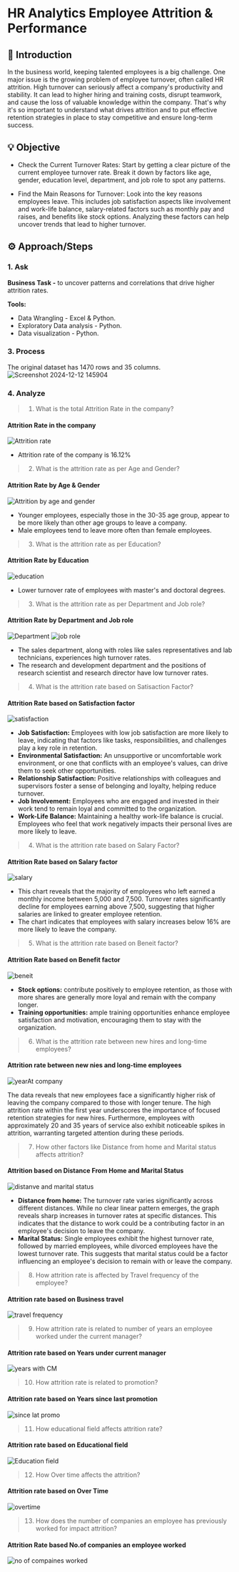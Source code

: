 # HR Analytics Employee Attrition & Performance

## 📝 Introduction 
In the business world, keeping talented employees is a big challenge. One major issue is the growing problem of employee turnover, often called HR attrition. High turnover can seriously affect a company's productivity and stability. It can lead to higher hiring and training costs, disrupt teamwork, and cause the loss of valuable knowledge within the company. That's why it's so important to understand what drives attrition and to put effective retention strategies in place to stay competitive and ensure long-term success.

## 💡 Objective
- Check the Current Turnover Rates: Start by getting a clear picture of the current employee turnover rate. Break it down by factors like age, gender, education level, department, and job role to spot any patterns.

- Find the Main Reasons for Turnover: Look into the key reasons employees leave. This includes job satisfaction aspects like involvement and work-life balance, salary-related factors such as monthly pay and raises, and benefits like stock options. Analyzing these factors can help uncover trends that lead to higher turnover.

## ⚙ Approach/Steps
### 1. Ask
**Business Task -** to uncover patterns and correlations that drive higher attrition rates.

**Tools:** <br>
- Data Wrangling - Excel & Python.
- Exploratory Data analysis - Python.
- Data visualization - Python.

### 3. Process
The original dataset has 1470 rows and 35 columns.<br>
![Screenshot 2024-12-12 145904](https://github.com/user-attachments/assets/b750501f-3e19-45a4-8e3f-a89b35b6ea8d)

### 4. Analyze
> 1. What is the total Attrition Rate in the company?
#### Attrition Rate in the company
![Attrition rate](https://github.com/user-attachments/assets/9b057f62-10cc-456b-832c-b1fec9600506)

- Attrition rate of the company is 16.12%

> 2. What is the attrition rate as per Age and Gender?
#### Attrition Rate by Age & Gender
![Attrition by age and gender](https://github.com/user-attachments/assets/d383ecef-c8e6-4a18-bf1d-6207de02319f)

- Younger employees, especially those in the 30-35 age group, appear to be more likely than other age groups to leave a company.
- Male employees tend to leave more often than female employees.

> 3.  What is the attrition rate as per Education?
#### Attrition Rate by Education
![education](https://github.com/user-attachments/assets/06d457b1-d89c-4a2b-bdce-d0053f30fa08)

- Lower turnover rate of employees with master's and doctoral degrees.

> 3.  What is the attrition rate as per Department and Job role?
#### Attrition Rate by Department and Job role
![Department](https://github.com/user-attachments/assets/523ec7f3-5fa2-4fef-8e92-265d56b360ec)
![job role](https://github.com/user-attachments/assets/22d18327-a651-42b9-b7b2-bb998d750787)

- The sales department, along with roles like sales representatives and lab technicians, experiences high turnover rates.
- The research and development department and the positions of research scientist and research director have low turnover rates.

> 4. What is the attrition rate based on Satisaction Factor?
#### Attrition Rate based on Satisfaction factor
![satisfaction](https://github.com/user-attachments/assets/ed77651b-cb05-40d9-8dde-1e72496022ee)

- **Job Satisfaction:** Employees with low job satisfaction are more likely to leave, indicating that factors like tasks, responsibilities, and challenges play a key role in retention.  
- **Environmental Satisfaction:** An unsupportive or uncomfortable work environment, or one that conflicts with an employee's values, can drive them to seek other opportunities.  
- **Relationship Satisfaction:** Positive relationships with colleagues and supervisors foster a sense of belonging and loyalty, helping reduce turnover.  
- **Job Involvement:** Employees who are engaged and invested in their work tend to remain loyal and committed to the organization.  
- **Work-Life Balance:** Maintaining a healthy work-life balance is crucial. Employees who feel that work negatively impacts their personal lives are more likely to leave.  

> 4. What is the attrition rate based on Salary Factor?
#### Attrition Rate based on Salary factor
![salary](https://github.com/user-attachments/assets/4f44800e-1798-4884-94b0-a3027415ff39)
 
- This chart reveals that the majority of employees who left earned a monthly income between 5,000 and 7,500. Turnover rates significantly decline for employees earning above 7,500, suggesting that higher salaries are linked to greater employee retention.
- The chart indicates that employees with salary increases below 16% are more likely to leave the company.

> 5. What is the attrition rate based on Beneit factor?
#### Attrition Rate based on Benefit factor
![beneit](https://github.com/user-attachments/assets/7a06b964-27d1-4fd9-b186-43bcbb1ab152)

- **Stock options:** contribute positively to employee retention, as those with more shares are generally more loyal and remain with the company longer. 
- **Training opportunities:** ample training opportunities enhance employee satisfaction and motivation, encouraging them to stay with the organization.

> 6. What is the attrition rate between new hires and long-time employees?
#### Attrition rate between new nies and long-time employees
![yearAt company](https://github.com/user-attachments/assets/00245b02-42a9-4cd8-9dcd-3537a36e8aea)

The data reveals that new employees face a significantly higher risk of leaving the company compared to those with longer tenure. The high attrition rate within the first year underscores the importance of focused retention strategies for new hires. Furthermore, employees with approximately 20 and 35 years of service also exhibit noticeable spikes in attrition, warranting targeted attention during these periods.

> 7. How other factors like Distance from home and Marital status affects attrition?
#### Attrition based on Distance From Home and Marital Status
![distanve and marital status](https://github.com/user-attachments/assets/775114ad-cb17-4f2c-a638-95b4a5cd2eb7)

- **Distance from home:** The turnover rate varies significantly across different distances. While no clear linear pattern emerges, the graph reveals sharp increases in turnover rates at specific distances. This indicates that the distance to work could be a contributing factor in an employee's decision to leave the company.
- **Marital Status:** Single employees exhibit the highest turnover rate, followed by married employees, while divorced employees have the lowest turnover rate. This suggests that marital status could be a factor influencing an employee's decision to remain with or leave the company.

> 8. How attrition rate is affected by Travel frequency of the employee?
#### Attrition rate based on Business travel
![travel frequency](https://github.com/user-attachments/assets/e666077a-a7b2-40d9-9356-a2ffb6b7c9c4)

> 9. How attrition rate is related to number of years an employee worked under the current manager?
#### Attrition rate based on Years under current manager
![years with CM](https://github.com/user-attachments/assets/63b6a1e8-7abb-4e25-9216-8df1abc38006)

> 10. How attrition rate is related to promotion?
#### Attrition rate based on Years since last promotion
![since lat promo](https://github.com/user-attachments/assets/601bc0b3-c242-42dc-bea6-447c6cc46884)

> 11. How educational field affects attrition rate?
#### Attrition rate based on Educational field
![Education field](https://github.com/user-attachments/assets/d00dc1c2-19e8-4047-809d-4cc9be287227)

> 12. How Over time affects the  attrition?
#### Attrition rate based on Over Time
![overtime](https://github.com/user-attachments/assets/0cf6fdbb-bcf7-4f4f-8940-8cbc0c580593)

> 13. How does the number of companies an employee has previously worked for impact attrition?
#### Attrition Rate based No.of companies an employee worked
![no of compaines worked](https://github.com/user-attachments/assets/be1bd756-f923-47db-a891-a33446447cdd)




